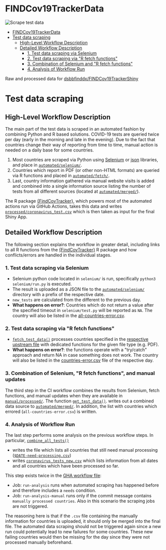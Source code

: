 # FINDCov19TrackerData

<!-- badges: start -->

![Scrape test data](https://github.com/dsbbfinddx/FINDCov19TrackerData/workflows/Scrape%20test%20data%20and%20push/badge.svg)

<!-- badges: end -->

- [FINDCov19TrackerData](#findcov19trackerdata)
- [Test data scraping](#test-data-scraping)
  - [High-Level Workflow Description](#high-level-workflow-description)
  - [Detailed Workflow Description](#detailed-workflow-description)
    - [1. Test data scraping via Selenium](#1-test-data-scraping-via-selenium)
    - [2. Test data scraping via "R fetch functions"](#2-test-data-scraping-via-r-fetch-functions)
    - [3. Combination of Selenium and "R fetch functions"](#3-combination-of-selenium-and-r-fetch-functions)
    - [4. Analysis of Workflow Run](#4-analysis-of-workflow-run)

Raw and processed data for [dsbbfinddx/FINDCov19TrackerShiny](https://github.com/dsbbfinddx/FINDCov19TrackerShiny)

# Test data scraping

## High-Level Workflow Description

The main part of the test data is scraped in an automated fashion by combining Python and R based solutions.
COVID-19 tests are queried twice per day (early in the morning and late in the evening).
Due to the fact that countries change their way of reporting from time to time, manual action is needed on a daily base for some countries.

1. Most countries are scraped via Python using [Selenium](https://pypi.org/project/selenium/) or [json](https://docs.python.org/3/library/json.html) libraries, and place in [`automated/selenium/`](https://github.com/dsbbfinddx/FINDCov19TrackerData/tree/master/automated/selenium).
2. Countries which report in PDF (or other non-HTML formats) are queried via R functions and placed in [`automated/fetch/`](https://github.com/dsbbfinddx/FINDCov19TrackerData/tree/master/automated/fetch).
3. Last, country information gathered via manual website visits is added and combined into a single information source listing the number of tests from all different sources (located at [`automated/merged/`](https://github.com/dsbbfinddx/FINDCov19TrackerData/tree/master/automated/merged)).

The R package [{FindCovTracker}](https://dsbbfinddx.github.io/FINDCov19Tracker/reference/index.html), which powers most of the automated actions run via GitHub Actions, takes this data and writes [`processed/coronavirus_test.csv`](https://github.com/dsbbfinddx/FINDCov19TrackerData/tree/selenium/processed) which is then taken as input for the final Shiny App.

## Detailed Workflow Description

The following section explains the workflow in greater detail, including links to all R functions from the [{FindCovTracker}](https://dsbbfinddx.github.io/FINDCov19Tracker/reference/index.html) R package and how conflicts/errors are handled in the individual stages.

### 1. Test data scraping via Selenium

- Selenium python code located in `selenium/` is run, specifically `python3 selenium/run.py` is executed.
- The result is uploaded as a JSON file to the [`automated/selenium/`](https://github.com/dsbbfinddx/FINDCov19TrackerData/tree/master/automated/selenium) directory with a prefix of the respective date.
- `new_tests` are calculated from the different to the previous day.
- **What happens on error?**: Countries which do not return a value after the specified timeout in `selenium/test.py` will be reported as `NA`.
  The country will also be listed in the [all-countries-error.csv](https://github.com/dsbbfinddx/FINDCov19TrackerData/tree/master/issues).

### 2. Test data scraping via "R fetch functions"

- [`fetch_test_data()`](https://dsbbfinddx.github.io/FINDCov19Tracker/reference/fetch_test_data.html) processes countries specified in the [respective upstream file](https://github.com/dsbbfinddx/FINDCov19Tracker/blob/master/R/preprocess.R) with dedicated functions for the given file type (e.g. PDF).
- **What happens on error?**: the functions operate with a "try/catch" approach and return NA in case something does not work.
  The country will also be listed in the [countries-error.csv](https://github.com/dsbbfinddx/FINDCov19TrackerData/tree/master/issues) file of the respective day.

### 3. Combination of Selenium, "R fetch functions", and manual updates

The third step in the CI workflow combines the results from Selenium, fetch functions, and manual updates when they are available in [`manual/processed/`](https://github.com/dsbbfinddx/FINDCov19TrackerData/tree/master/manual/processed).
The function [`get_test_data()`](https://dsbbfinddx.github.io/FINDCov19Tracker/reference/).
writes out a combined data source to [`automated/merged/`](https://github.com/dsbbfinddx/FINDCov19TrackerData/tree/master/automated/merged).
In addition, the list with countries which errored (`all-countries-error.csv`) is written.

### 4. Analysis of Workflow Run

The last step performs some analysis on the previous workflow steps.
In particular, [`combine_all_tests()`](https://dsbbfinddx.github.io/FINDCov19Tracker/reference/combine_all_tests.html)

- writes the file which lists all countries that still need manual processing ([`$DATE-need-processing.csv`](https://github.com/dsbbfinddx/FINDCov19TrackerData/tree/master/manual/need-processing))
- writes [`coronavirus_tests_new.csv`](https://github.com/dsbbfinddx/FINDCov19TrackerData/blob/master/automated/coronavirus_tests_new.csv) which lists information from all dates and all countries which have been processed so far.

This step exists twice in the [GHA workflow file](https://github.com/dsbbfinddx/FINDCov19TrackerData/blob/master/.github/workflows/automate-tests.yml):

- Job: `run-analysis` runs when automated scraping has happened before and therefore includes a `needs` condition.
- Job: `run-analysis-manual` runs only if the commit message contains `manually processed countries`.
  Also in this scenario the scraping jobs are not triggered.

The reasoning here is that if the `.csv` file containing the manually information for countries is uploaded, it should only be merged into the final file.
The automated data scraping should not be triggered again since a new run could potentially lead to new failures for some countries.
These new failing countries would then be missing for the day since they were not processed manually beforehand.
